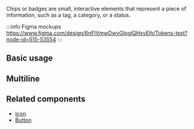 Chips or badges are small, interactive elements that represent a piece of information, such as a tag, a category, or a status.

:::info Figma mockups
https://www.figma.com/design/6nFlVmwDwvGloglQHxyElh/Tokens-test?node-id=515-53554
:::

## Basic usage

<ChipBasic />

## Multiline

<ChipMultiline />

## Related components

- [Icon](/components/icon/icon.doc)
- [Button](/components/button/button.doc)
